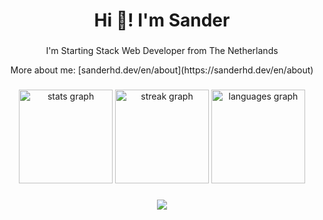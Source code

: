 <h1 align="center">Hi 👋! I'm Sander</h1>

###

<p align="center">I'm Starting Stack Web Developer from The Netherlands</p>

<p align="center">More about me: [sanderhd.dev/en/about](https://sanderhd.dev/en/about)</p>

###

<div align="center">
  <img src="https://github-readme-stats.vercel.app/api?username=sanderhoudijk&hide_title=false&hide_rank=false&show_icons=true&include_all_commits=true&count_private=true&disable_animations=false&theme=transparent &locale=en&hide_border=false" height="150" alt="stats graph"  />
  <img src="https://streak-stats.demolab.com?user=sanderhoudijk&locale=en&mode=daily&theme=dark&hide_border=false&border_radius=5" height="150" alt="streak graph"  />
  <img src="https://github-readme-stats.vercel.app/api/top-langs?username=sanderhoudijk&locale=en&hide_title=false&layout=compact&card_width=320&langs_count=5&theme=dark&hide_border=false" height="150" alt="languages graph"  />
</div>

###

<div align="center">
  <img src="https://skillicons.dev/icons?i=js,html,css,figma,blender,discordjs,vscode"/>
</div>
